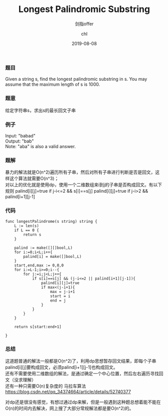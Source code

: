 ﻿---
layout:     post
title:      "5. Longest Palindromic Substring"
subtitle:   "剑指offer"
date:       2019-08-08
author:     "chl"
header-img: "img/img/jzoffer.jpg"
tags:
    - leetcode
    - 算法
    - 数据结构
--- 

### 题目
Given a string s, find the longest palindromic substring in s. You may assume that the maximum length of s is 1000.

### 题意
给定字符串s，求出s的最长回文子串

### 例子  
Input: "babad"  
Output: "bab"  
Note: "aba" is also a valid answer.

### 题解
暴力的解法就是O(n^2)遍历所有子串，然后对所有子串进行判断是否是回文，这样这个算法就需要O(n^3)；  
对以上的优化就是使用dp，使用一个二维数组来i到j的子串是否构成回文。有以下规则
palind[i][j]=true   if j-i<=2 && s[i]==s[j]
palind[i][j]=true   if j-i>2 && palind[i+1][j-1]

### 代码

```
func longestPalindrome(s string) string {
    L := len(s)
    if L == 0 {
        return s
    }
    
    palind := make([][]bool,L)
    for i:=0;i<L;i++{
        palind[i] = make([]bool,L)
    }
    start,end,max := 0,0,0
    for i:=L-1;i>=0;i--{
        for j:=i;j<L;j++{
            if s[i]==s[j] && (j-i<=2 || palind[i+1][j-1]){
                palind[i][j]=true
                if max<(j-i+1){
                    max = j-i+1
                    start = i
                    end = j
                }
            }
        }
    }
    
    return s[start:end+1]
    
}
```
### 总结
这道题普通的解法一般都是O(n^2)了，利用dp思想暂存回文结果，即每个子串palind[i][j]要构成回文，必须palind[i+1][j-1]也构成回文。  
还有不需要使用二维数组的解法，是通过确定一个中心位置，然后左右遍历寻找回文（没求理解）  
还有一种只需要O(n)复杂度的 马拉车算法
https://blog.csdn.net/qq_34374664/article/details/52740377

对dp还是很没有感觉，有想过通过dp来解，但是一般遇到这种题总想着能不能在O(n)的时间内去解决，网上搜了大部分常规解法都是要O(n^2)的。